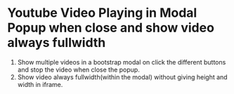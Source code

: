 # Youtube Video Playing in Modal Popup when close and show video always fullwidth

1. Show multiple videos in a bootstrap modal on click the different buttons and stop the video when close the popup.
2. Show video always fullwidth(within  the modal) without giving height and width in iframe.

